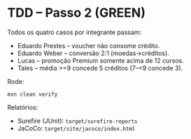 # TDD – Passo 2 (GREEN)
Todos os quatro casos por integrante passam:
- Eduardo Prestes – voucher não consome crédito.
- Eduardo Weber – conversão 2:1 (moedas→créditos).
- Lucas – promoção Premium somente acima de 12 cursos.
- Tales – média >=9 concede 5 créditos (7–<9 concede 3).

Rode:
```
mvn clean verify
```
Relatórios:
- Surefire (JUnit): `target/surefire-reports`
- JaCoCo: `target/site/jacoco/index.html`
